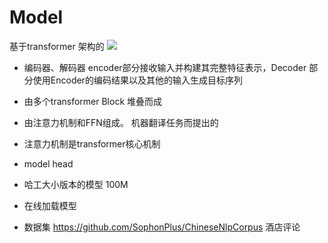 # Model

基于transformer 架构的
![](https://img0.baidu.com/it/u=2160543110,1851553733&fm=253&fmt=auto&app=138&f=JPEG?w=500&h=737)
- 编码器、解码器
    encoder部分接收输入并构建其完整特征表示，Decoder 部分使用Encoder的编码结果以及其他的输入生成目标序列  
- 由多个transformer Block 堆叠而成
- 由注意力机制和FFN组成。
机器翻译任务而提出的
- 注意力机制是transformer核心机制

- model head
- 哈工大小版本的模型  100M
- 在线加载模型

- 数据集
    https://github.com/SophonPlus/ChineseNlpCorpus
    酒店评论
    
